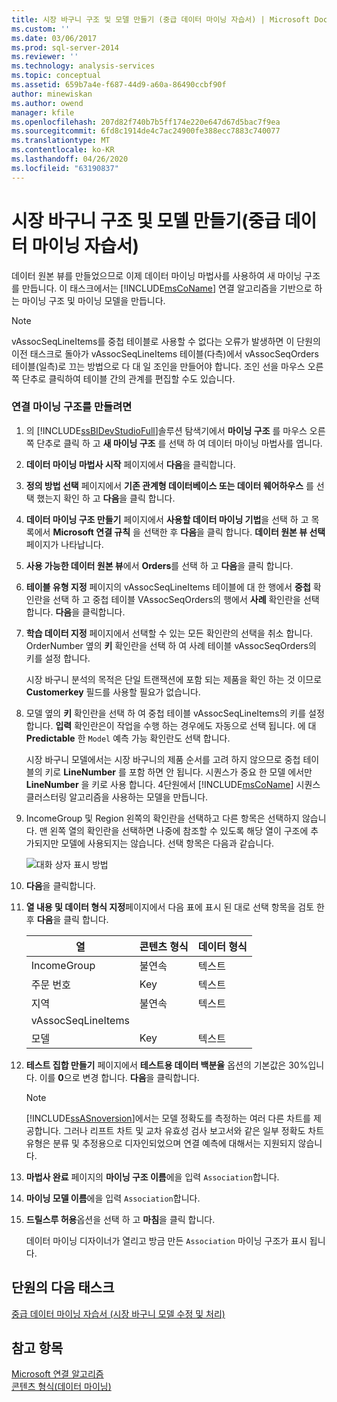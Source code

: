 ```yaml
---
title: 시장 바구니 구조 및 모델 만들기 (중급 데이터 마이닝 자습서) | Microsoft Docs
ms.custom: ''
ms.date: 03/06/2017
ms.prod: sql-server-2014
ms.reviewer: ''
ms.technology: analysis-services
ms.topic: conceptual
ms.assetid: 659b7a4e-f687-44d9-a60a-86490ccbf90f
author: minewiskan
ms.author: owend
manager: kfile
ms.openlocfilehash: 207d82f740b7b5ff174e220e647d67d5bac7f9ea
ms.sourcegitcommit: 6fd8c1914de4c7ac24900fe388ecc7883c740077
ms.translationtype: MT
ms.contentlocale: ko-KR
ms.lasthandoff: 04/26/2020
ms.locfileid: "63190837"
---
```

# <a name="creating-a-market-basket-structure-and-model-intermediate-data-mining-tutorial"></a>시장 바구니 구조 및 모델 만들기(중급 데이터 마이닝 자습서)
  데이터 원본 뷰를 만들었으므로 이제 데이터 마이닝 마법사를 사용하여 새 마이닝 구조를 만듭니다. 이 태스크에서는 [!INCLUDE[msCoName](../includes/msconame-md.md)] 연결 알고리즘을 기반으로 하는 마이닝 구조 및 마이닝 모델을 만듭니다.  
  
> [!NOTE]  
>  vAssocSeqLineItems를 중첩 테이블로 사용할 수 없다는 오류가 발생하면 이 단원의 이전 태스크로 돌아가 vAssocSeqLineItems 테이블(다측)에서 vAssocSeqOrders 테이블(일측)로 끄는 방법으로 다 대 일 조인을 만들어야 합니다. 조인 선을 마우스 오른쪽 단추로 클릭하여 테이블 간의 관계를 편집할 수도 있습니다.  
  
### <a name="to-create-an-association-mining-structure"></a>연결 마이닝 구조를 만들려면  
  
1.  의 [!INCLUDE[ssBIDevStudioFull](../includes/ssbidevstudiofull-md.md)]솔루션 탐색기에서 **마이닝 구조** 를 마우스 오른쪽 단추로 클릭 하 고 **새 마이닝 구조** 를 선택 하 여 데이터 마이닝 마법사를 엽니다.  
  
2.  **데이터 마이닝 마법사 시작** 페이지에서 **다음**을 클릭합니다.  
  
3.  **정의 방법 선택** 페이지에서 **기존 관계형 데이터베이스 또는 데이터 웨어하우스** 를 선택 했는지 확인 하 고 **다음**을 클릭 합니다.  
  
4.  **데이터 마이닝 구조 만들기** 페이지에서 **사용할 데이터 마이닝 기법**을 선택 하 고 목록에서 **Microsoft 연결 규칙** 을 선택한 후 **다음**을 클릭 합니다. **데이터 원본 뷰 선택** 페이지가 나타납니다.  
  
5.  **사용 가능한 데이터 원본 뷰**에서 **Orders**를 선택 하 고 **다음**을 클릭 합니다.  
  
6.  **테이블 유형 지정** 페이지의 vAssocSeqLineItems 테이블에 대 한 행에서 **중첩** 확인란을 선택 하 고 중첩 테이블 VAssocSeqOrders의 행에서 **사례** 확인란을 선택 합니다. **다음**을 클릭합니다.  
  
7.  **학습 데이터 지정** 페이지에서 선택할 수 있는 모든 확인란의 선택을 취소 합니다. OrderNumber 옆의 **키** 확인란을 선택 하 여 사례 테이블 vAssocSeqOrders의 키를 설정 합니다.  
  
     시장 바구니 분석의 목적은 단일 트랜잭션에 포함 되는 제품을 확인 하는 것 이므로 **Customerkey** 필드를 사용할 필요가 없습니다.  
  
8.  모델 옆의 **키** 확인란을 선택 하 여 중첩 테이블 vAssocSeqLineItems의 키를 설정 합니다. **입력** 확인란은이 작업을 수행 하는 경우에도 자동으로 선택 됩니다. 에 대 **Predictable** 한 `Model` 예측 가능 확인란도 선택 합니다.  
  
     시장 바구니 모델에서는 시장 바구니의 제품 순서를 고려 하지 않으므로 중첩 테이블의 키로 **LineNumber** 를 포함 하면 안 됩니다. 시퀀스가 중요 한 모델 에서만 **LineNumber** 을 키로 사용 합니다. 4단원에서 [!INCLUDE[msCoName](../includes/msconame-md.md)] 시퀀스 클러스터링 알고리즘을 사용하는 모델을 만듭니다.  
  
9. IncomeGroup 및 Region 왼쪽의 확인란을 선택하고 다른 항목은 선택하지 않습니다. 맨 왼쪽 열의 확인란을 선택하면 나중에 참조할 수 있도록 해당 열이 구조에 추가되지만 모델에 사용되지는 않습니다. 선택 항목은 다음과 같습니다.  
  
     ![대화 상자 표시 방법](../../2014/tutorials/media/tutorial-configassocmodel.gif "대화 상자 표시 방법")  
  
10. **다음**을 클릭합니다.  
  
11. **열 내용 및 데이터 형식 지정**페이지에서 다음 표에 표시 된 대로 선택 항목을 검토 한 후 **다음**을 클릭 합니다.  
  
    |열|콘텐츠 형식|데이터 형식|  
    |-------------|------------------|---------------|  
    |IncomeGroup|불연속|텍스트|  
    |주문 번호|Key|텍스트|  
    |지역|불연속|텍스트|  
    |vAssocSeqLineItems|||  
    |모델|Key|텍스트|  
  
12. **테스트 집합 만들기** 페이지에서 **테스트용 데이터 백분율** 옵션의 기본값은 30%입니다. 이를 **0**으로 변경 합니다. **다음**을 클릭합니다.  
  
    > [!NOTE]  
    >  [!INCLUDE[ssASnoversion](../includes/ssasnoversion-md.md)]에서는 모델 정확도를 측정하는 여러 다른 차트를 제공합니다. 그러나 리프트 차트 및 교차 유효성 검사 보고서와 같은 일부 정확도 차트 유형은 분류 및 추정용으로 디자인되었으며 연결 예측에 대해서는 지원되지 않습니다.  
  
13. **마법사 완료** 페이지의 **마이닝 구조 이름**에을 입력 `Association`합니다.  
  
14. **마이닝 모델 이름**에을 입력 `Association`합니다.  
  
15. **드릴스루 허용**옵션을 선택 하 고 **마침**을 클릭 합니다.  
  
     데이터 마이닝 디자이너가 열리고 방금 만든 `Association` 마이닝 구조가 표시 됩니다.  
  
## <a name="next-task-in-lesson"></a>단원의 다음 태스크  
 [중급 데이터 마이닝 자습서 &#40;시장 바구니 모델 수정 및 처리&#41;](../../2014/tutorials/modify-process-market-basket-model-intermediate-data-mining-tutorial.md)  
  
## <a name="see-also"></a>참고 항목  
 [Microsoft 연결 알고리즘](../../2014/analysis-services/data-mining/microsoft-association-algorithm.md)   
 [콘텐츠 형식&#40;데이터 마이닝&#41;](../../2014/analysis-services/data-mining/content-types-data-mining.md)  
  
  
